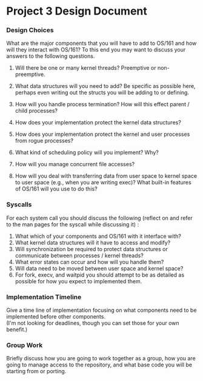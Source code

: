 # Project 3 Design Document

### Design Choices
What are the major components that you will have to add to OS/161 and how will they interact with OS/161?  To this end you may want to discuss your answers to the following questions.

1) Will there be one or many kernel threads?  Preemptive or non-preemptive.

1) What data structures will you need to add?  Be specific as possible here, perhaps even writing out the structs you will be adding to or defining.

1) How will you handle process termination?  How will this effect parent / child processes?

1) How does your implementation protect the kernel data structures?

1) How does your implementation protect the kernel and user processes from rogue processes?

1) What kind of scheduling policy will you implement?  Why?

1) How will you manage concurrent file accesses? 

1) How will you deal with transferring data from user space to kernel space to user space (e.g., when you are writing exec)?  What built-in features of OS/161 will you use to do this?

### Syscalls
For each system call you should discuss the following (reflect on and refer to the man pages for the syscall while discussing it) :

1) What which of your components and OS/161 with it interface with?
1) What kernel data structures will it have to access and modify?
1) Will synchronization be required to protect data structures or communicate between processes / kernel threads?
1) What error states can occur and how will you handle them?
1) Will data need to be moved between user space and kernel space?
1) For fork, execv, and waitpid you should attempt to be as detailed as possible for how you expect to implemented them.


### Implementation Timeline
Give a time line of implementation focusing on what components need to be implemented before other components.  
(I'm not looking for deadlines, though you can set those for your own benefit.)

### Group Work
Briefly discuss how you are going to work together as a group, how you are going to manage access to the repository, 
and what base code you will be starting from or porting.